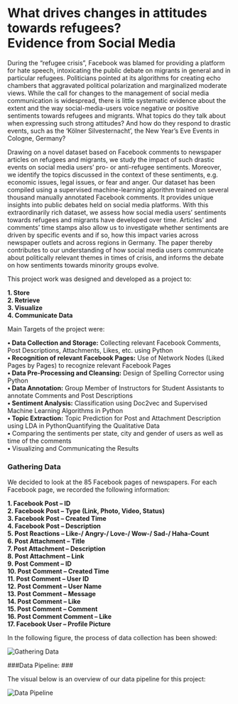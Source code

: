 # What drives changes in attitudes towards refugees? <br /> Evidence from Social Media #
During the “refugee crisis”, Facebook was blamed for providing a platform for hate speech, intoxicating the public debate on migrants in general and in particular refugees. Politicians pointed at its algorithms for creating echo chambers that aggravated political polarization and marginalized moderate views. While the call for changes to the management of social media communication is widespread, there is little systematic evidence about the extent and the way social-media-users voice negative or positive sentiments towards refugees and migrants. What topics do they talk about when expressing such strong attitudes? And how do they respond to drastic events, such as the ‘Kölner Silvesternacht’, the New Year’s Eve Events in Cologne, Germany?

Drawing on a novel dataset based on Facebook comments to newspaper articles on refugees and migrants, we study the impact of such drastic events on social media users’ pro- or anti-refugee sentiments. Moreover, we identify the topics discussed in the context of these sentiments, e.g. economic issues, legal issues, or fear and anger. Our dataset has been compiled using a supervised machine-learning algorithm trained on several thousand manually annotated Facebook comments. It provides unique insights into public debates held on social media platforms. With this extraordinarily rich dataset, we assess how social media users’ sentiments towards refugees and migrants have developed over time. Articles’ and comments’ time stamps also allow us to investigate whether sentiments are driven by specific events and if so, how this impact varies across newspaper outlets and across regions in Germany. The paper thereby contributes to our understanding of how social media users communicate about politically relevant themes in times of crisis, and informs the debate on how sentiments towards minority groups evolve.

This project work was designed and developed as a project to:

**1. Store**<br />
**2. Retrieve**<br />
**3. Visualize**<br />
**4. Communicate Data**

Main Targets of the project were:

**•	Data Collection and Storage:** Collecting relevant Facebook Comments, Post Descriptions, Attachments, Likes, etc. using Python<br />
**• Recognition of relevant Facebook Pages:** Use of Network Nodes (Liked Pages by Pages) to recognize relevant Facebook Pages<br />
**• Data Pre-Processing and Cleansing:** Design of Spelling Corrector using Python<br />
**• Data Annotation:** Group Member of Instructors for Student Assistants to annotate Comments and Post Descriptions<br />
**• Sentiment Analysis:** Classification using Doc2vec and Supervised Machine Learning Algorithms in Python<br />
**• Topic Extraction:** Topic Prediction for Post and Attachment Description using LDA in PythonQuantifying the Qualitative Data<br />
**•**	Comparing the sentiments per state, city and gender of users as well as time of the comments<br />
**•**	Visualizing and Communicating the Results

### Gathering Data ###

We decided to look at the 85 Facebook pages of newspapers. For each Facebook page, we recorded the following information:

**1.	Facebook Post – ID<br />
2.	Facebook Post – Type (Link, Photo, Video, Status)<br />
3.	Facebook Post – Created Time<br />
4.	Facebook Post – Description<br />
5.	Post Reactions – Like-/ Angry-/ Love-/ Wow-/ Sad-/ Haha-Count<br />
6.	Post Attachment – Title<br />
7.	Post Attachment – Description<br />
8.	Post Attachment – Link<br />
9.	Post Comment – ID<br />
10.	Post Comment – Created Time<br />
11.	Post Comment – User ID<br />
12.	Post Comment – User Name<br />
13.	Post Comment – Message<br />
14.	Post Comment – Like<br />
15.	Post Comment – Comment<br />
16.	Post Comment Comment – Like<br />
17.	Facebook User – Profile Picture**

In the following figure, the process of data collection has been showed:

![Gathering Data](https://github.com/Vahidsj/ProjectWork-IfW/blob/master/Image/Gathering%20Data.png)

###Data Pipeline: ###

The visual below is an overview of our data pipeline for this project:

![Data Pipeline](https://github.com/Vahidsj/ProjectWork-IfW/blob/master/Image/Data%20Pipeline.png)
